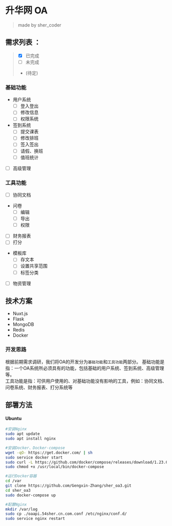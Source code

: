 # 升华网 OA
> made by sher_coder
## 需求列表 ：  
> - [x] 已完成  
> - [ ] 未完成  
> -  (待定)  
### 基础功能  
  - 用户系统  
    - [ ] 登入登出  
    - [ ] 修改信息  
    - [ ] 权限系统  
  - 签到系统  
    - [ ] 提交课表  
    - [ ] 修改排班  
    - [ ] 签入签出  
    - [ ] 请假、换班  
    - [ ] 值班统计  
  - [ ] 高级管理    

### 工具功能  
  - [ ] 协同文档  
  - 问卷   
    - [ ] 编辑  
    - [ ] 导出  
    - [ ] 权限  
  - [ ] 财务报表  
  - [ ] 打分  

- 模板库 
  - [ ] 存文本
  - [ ] 设置共享范围
  - [ ] 标签分类

- [ ] 物资管理


## 技术方案
- Nuxt.js
- Flask
- MongoDB
- Redis
- Docker  

### 开发思路  
根据前期需求调研，我们将OA的开发分为`基础功能`和`工具功能`两部分。 
基础功能是指：一个OA系统所必须具有的功能，包括基础的用户系统、签到系统、高级管理等。  
工具功能是指：可供用户使用的、对基础功能没有影响的工具，例如：协同文档、问卷系统、财务报表、打分系统等  

## 部署方法  
#### Ubuntu  
``` bash
#安装Nginx
sudo apt update
sudo apt install nginx

#安装Docker、Docker-compose
wget -qO- https://get.docker.com/ | sh
sudo service docker start
sudo curl -L https://github.com/docker/compose/releases/download/1.23.0-rc2/docker-compose-`uname -s`-`uname -m` -o /usr/local/bin/docker-compose
sudo chmod +x /usr/local/bin/docker-compose

#运行Docker容器
cd /var
git clone https://github.com/Gengxin-Zhang/sher_oa3.git
cd sher_oa3
sudo docker-compose up

#配置Nginx
mkdir /var/log
sudo cp ./oaapi.54sher.cn.com.conf /etc/nginx/conf.d/
sudo service nginx restart
```
